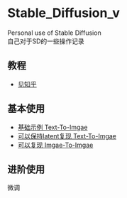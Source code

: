 # Stable_Diffusion_v
Personal use of Stable Diffusion  
自己对于SD的一些操作记录

## 教程
- [见知乎](https://www.zhihu.com/column/c_1586174108714303488)

## 基本使用
- [基础示例 Text-To-Imgae](https://github.com/chesha1/Stable_Diffusion_v/blob/main/stable_diffusion_example.ipynb)
- [可以保持latent复现 Text-To-Imgae](https://github.com/chesha1/Stable_Diffusion_v/blob/main/stable_diffusion_latent.ipynb)
- [可以复现 Imgae-To-Imgae](https://github.com/chesha1/Stable_Diffusion_v/blob/main/stable_diffusion_i2i.ipynb)

## 进阶使用
微调
